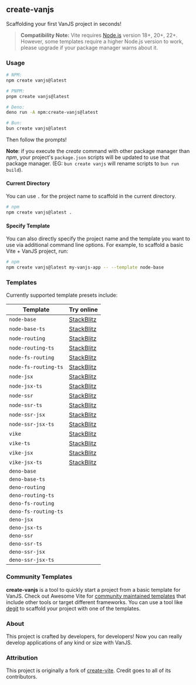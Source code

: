 ## create-vanjs

Scaffolding your first VanJS project in seconds!

> **Compatibility Note:** Vite requires [Node.js](https://nodejs.org/en/)
> version 18+, 20+, 22+. However, some templates require a higher Node.js
> version to work, please upgrade if your package manager warns about it.

### Usage

```bash
# NPM:
npm create vanjs@latest
```

```bash
# PNPM:
pnpm create vanjs@latest
```

```bash
# Deno:
deno run -A npm:create-vanjs@latest
```

```bash
# Bun:
bun create vanjs@latest
```

Then follow the prompts!

**Note**: if you execute the _create_ command with other package manager than
_npm_, your project's `package.json` scripts will be updated to use that package
manager. (EG: `bun create vanjs` will rename scripts to `bun run build`).

#### Current Directory

You can use `.` for the project name to scaffold in the current directory.

```bash
# npm
npm create vanjs@latest .
```

#### Specify Template

You can also directly specify the project name and the template you want to use
via additional command line options. For example, to scaffold a basic Vite +
VanJS project, run:

```bash
# npm
npm create vanjs@latest my-vanjs-app -- --template node-base
```

### Templates

Currently supported template presets include:

| Template             | Try online                                                                                                   |
| -------------------- | ------------------------------------------------------------------------------------------------------------ |
| `node-base`          | [StackBlitz](https://stackblitz.com/fork/github/thednp/create-vanjs/tree/master/template-node-base)          |
| `node-base-ts`       | [StackBlitz](https://stackblitz.com/fork/github/thednp/create-vanjs/tree/master/template-node-base-ts)       |
| `node-routing`       | [StackBlitz](https://stackblitz.com/fork/github/thednp/create-vanjs/tree/master/template-node-routing)       |
| `node-routing-ts`    | [StackBlitz](https://stackblitz.com/fork/github/thednp/create-vanjs/tree/master/template-node-routing-ts)    |
| `node-fs-routing`    | [StackBlitz](https://stackblitz.com/fork/github/thednp/create-vanjs/tree/master/template-node-fs-routing)    |
| `node-fs-routing-ts` | [StackBlitz](https://stackblitz.com/fork/github/thednp/create-vanjs/tree/master/template-node-fs-routing-ts) |
| `node-jsx`           | [StackBlitz](https://stackblitz.com/fork/github/thednp/create-vanjs/tree/master/template-node-jsx)           |
| `node-jsx-ts`        | [StackBlitz](https://stackblitz.com/fork/github/thednp/create-vanjs/tree/master/template-node-jsx-ts)        |
| `node-ssr`           | [StackBlitz](https://stackblitz.com/fork/github/thednp/create-vanjs/tree/master/template-node-ssr)           |
| `node-ssr-ts`        | [StackBlitz](https://stackblitz.com/fork/github/thednp/create-vanjs/tree/master/template-node-ssr-ts)        |
| `node-ssr-jsx`       | [StackBlitz](https://stackblitz.com/fork/github/thednp/create-vanjs/tree/master/template-node-ssr-jsx)       |
| `node-ssr-jsx-ts`    | [StackBlitz](https://stackblitz.com/fork/github/thednp/create-vanjs/tree/master/template-node-ssr-jsx-ts)    |
| `vike`               | [StackBlitz](https://stackblitz.com/fork/github/thednp/create-vanjs/tree/master/template-vike)               |
| `vike-ts`            | [StackBlitz](https://stackblitz.com/fork/github/thednp/create-vanjs/tree/master/template-vike-ts)            |
| `vike-jsx`           | [StackBlitz](https://stackblitz.com/fork/github/thednp/create-vanjs/tree/master/template-vike-jsx)           |
| `vike-jsx-ts`        | [StackBlitz](https://stackblitz.com/fork/github/thednp/create-vanjs/tree/master/template-vike-jsx-ts)        |
| `deno-base`          |                                                                                                              |
| `deno-base-ts`       |                                                                                                              |
| `deno-routing`       |                                                                                                              |
| `deno-routing-ts`    |                                                                                                              |
| `deno-fs-routing`    |                                                                                                              |
| `deno-fs-routing-ts` |                                                                                                              |
| `deno-jsx`           |                                                                                                              |
| `deno-jsx-ts`        |                                                                                                              |
| `deno-ssr`           |                                                                                                              |
| `deno-ssr-ts`        |                                                                                                              |
| `deno-ssr-jsx`       |                                                                                                              |
| `deno-ssr-jsx-ts`    |                                                                                                              |

### Community Templates

**create-vanjs** is a tool to quickly start a project from a basic template for
VanJS. Check out Awesome Vite for
[community maintained templates](https://github.com/vitejs/awesome-vite#templates)
that include other tools or target different frameworks. You can use a tool like
[degit](https://github.com/Rich-Harris/degit) to scaffold your project with one
of the templates.

### About

This project is crafted by developers, for developers! Now you can really
develop applications of any kind or size with VanJS.

### Attribution

This project is originally a fork of
[create-vite](https://github.com/vitejs/vite/tree/main/packages/create-vite).
Credit goes to all of its contributors.
